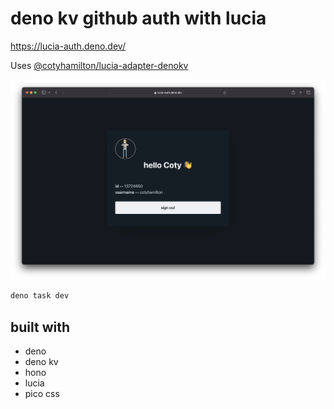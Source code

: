# deno kv github auth with lucia

https://lucia-auth.deno.dev/

Uses [@cotyhamilton/lucia-adapter-denokv](https://jsr.io/@cotyhamilton/lucia-adapter-denokv)

![screenshot](./.attachments/screenshot.png)

```sh
deno task dev
```

## built with

- deno
- deno kv
- hono
- lucia
- pico css
